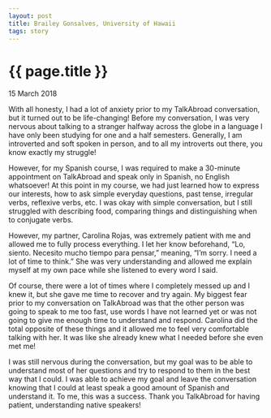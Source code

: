 ```yaml
---
layout: post
title: Brailey Gonsalves, University of Hawaii
tags: story
---
```


# {{ page.title }}

 15 March 2018

With all honesty, I had a lot of anxiety prior to my TalkAbroad conversation, but it turned out to be life-changing! Before my conversation, I was very nervous about talking to a stranger halfway across the globe in a language I have only been studying for one and a half semesters. Generally, I am introverted and soft spoken in person, and to all my introverts out there, you know exactly my struggle!

However, for my Spanish course, I was required to make a 30-minute appointment on TalkAbroad and speak only in Spanish, no English whatsoever! At this point in my course, we had just learned how to express our interests, how to ask simple everyday questions, past tense, irregular verbs, reflexive verbs, etc. I was okay with simple conversation, but I still struggled with describing food, comparing things and distinguishing when to conjugate verbs.  

However, my partner, Carolina Rojas, was extremely patient with me and allowed me to fully process everything. I let her know beforehand, “Lo, siento. Necesito mucho tiempo para pensar,” meaning, “I’m sorry. I need a lot of time to think.” She was very understanding and allowed me explain myself at my own pace while she listened to every word I said.

Of course, there were a lot of times where I completely messed up and I knew it, but she gave me time to recover and try again. My biggest fear prior to my conversation on TalkAbroad was that the other person was going to speak to me too fast, use words I have not learned yet or was not going to give me enough time to understand and respond. Carolina did the total opposite of these things and it allowed me to feel very comfortable talking with her. It was like she already knew what I needed before she even met me!

I was still nervous during the conversation, but my goal was to be able to understand most of her questions and try to respond to them in the best way that I could. I was able to achieve my goal and leave the conversation knowing that I could at least speak a good amount of Spanish and understand it. To me, this was a success. Thank you TalkAbroad for having patient, understanding native speakers!